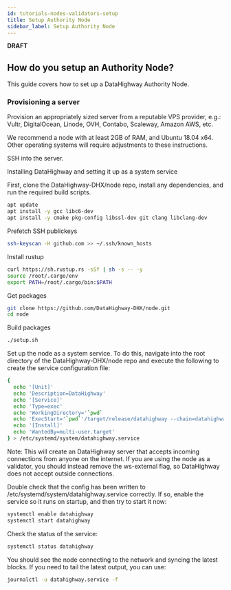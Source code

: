 ```yaml
---
id: tutorials-nodes-validators-setup
title: Setup Authority Node
sidebar_label: Setup Authority Node
---
```


**DRAFT**

## How do you setup an Authority Node?

This guide covers how to set up a DataHighway Authority Node.


### Provisioning a server

Provision an appropriately sized server from a reputable VPS provider, e.g.: Vultr, DigitalOcean, Linode, OVH, Contabo, Scaleway, Amazon AWS, etc.

We recommend a node with at least 2GB of RAM, and Ubuntu 18.04 x64. Other operating systems will require adjustments to these instructions.

SSH into the server.

Installing DataHighway and setting it up as a system service

First, clone the DataHighway-DHX/node repo, install any dependencies, and run the required build scripts.

```bash
apt update
apt install -y gcc libc6-dev
apt install -y cmake pkg-config libssl-dev git clang libclang-dev
```

Prefetch SSH publickeys

```bash
ssh-keyscan -H github.com >> ~/.ssh/known_hosts
```

Install rustup

```bash
curl https://sh.rustup.rs -sSf | sh -s -- -y
source /root/.cargo/env
export PATH=/root/.cargo/bin:$PATH
```

Get packages

```bash
git clone https://github.com/DataHighway-DHX/node.git
cd node
```

Build packages

```bash
./setup.sh
```

Set up the node as a system service. To do this, navigate into the root directory of the DataHighway-DHX/node repo and execute the following to create the service configuration file:

```bash
{
  echo '[Unit]'
  echo 'Description=DataHighway'
  echo '[Service]'
  echo 'Type=exec'
  echo 'WorkingDirectory='`pwd`
  echo 'ExecStart='`pwd`'/target/release/datahighway --chain=datahighway --ws-external --rpc-cors "*"'
  echo '[Install]'
  echo 'WantedBy=multi-user.target'
} > /etc/systemd/system/datahighway.service
```

Note: This will create an DataHighway server that accepts incoming connections from anyone on the internet. If you are using the node as a validator, you should instead remove the ws-external flag, so DataHighway does not accept outside connections.

Double check that the config has been written to /etc/systemd/system/datahighway.service correctly. If so, enable the service so it runs on startup, and then try to start it now:

```bash
systemctl enable datahighway
systemctl start datahighway
```

Check the status of the service:

```bash
systemctl status datahighway
```

You should see the node connecting to the network and syncing the latest blocks. If you need to tail the latest output, you can use:

```bash
journalctl -u datahighway.service -f
```
